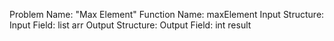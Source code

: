 Problem Name: "Max Element"
Function Name: maxElement
Input Structure:
Input Field: list<int> arr
Output Structure:
Output Field: int result
